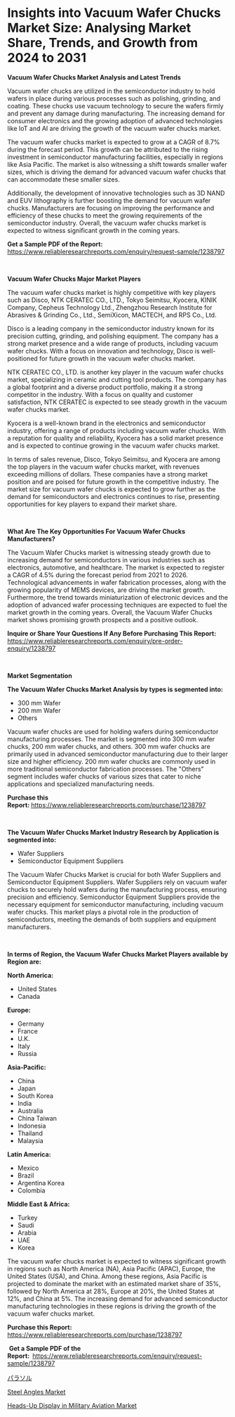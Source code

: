<p><h1>Insights into Vacuum Wafer Chucks Market Size: Analysing Market Share, Trends, and Growth from 2024 to 2031</h1></p><p><strong>Vacuum Wafer Chucks Market Analysis and Latest Trends</strong></p>
<p><p>Vacuum wafer chucks are utilized in the semiconductor industry to hold wafers in place during various processes such as polishing, grinding, and coating. These chucks use vacuum technology to secure the wafers firmly and prevent any damage during manufacturing. The increasing demand for consumer electronics and the growing adoption of advanced technologies like IoT and AI are driving the growth of the vacuum wafer chucks market.</p><p>The vacuum wafer chucks market is expected to grow at a CAGR of 8.7% during the forecast period. This growth can be attributed to the rising investment in semiconductor manufacturing facilities, especially in regions like Asia Pacific. The market is also witnessing a shift towards smaller wafer sizes, which is driving the demand for advanced vacuum wafer chucks that can accommodate these smaller sizes.</p><p>Additionally, the development of innovative technologies such as 3D NAND and EUV lithography is further boosting the demand for vacuum wafer chucks. Manufacturers are focusing on improving the performance and efficiency of these chucks to meet the growing requirements of the semiconductor industry. Overall, the vacuum wafer chucks market is expected to witness significant growth in the coming years.</p></p>
<p><strong>Get a Sample PDF of the Report:&nbsp;</strong> <a href="https://www.reliableresearchreports.com/enquiry/request-sample/1238797">https://www.reliableresearchreports.com/enquiry/request-sample/1238797</a></p>
<p>&nbsp;</p>
<p><strong>Vacuum Wafer Chucks Major Market Players</strong></p>
<p><p>The vacuum wafer chucks market is highly competitive with key players such as Disco, NTK CERATEC CO., LTD., Tokyo Seimitsu, Kyocera, KINIK Company, Cepheus Technology Ltd., Zhengzhou Research Institute for Abrasives & Grinding Co., Ltd., SemiXicon, MACTECH, and RPS Co., Ltd.</p><p>Disco is a leading company in the semiconductor industry known for its precision cutting, grinding, and polishing equipment. The company has a strong market presence and a wide range of products, including vacuum wafer chucks. With a focus on innovation and technology, Disco is well-positioned for future growth in the vacuum wafer chucks market.</p><p>NTK CERATEC CO., LTD. is another key player in the vacuum wafer chucks market, specializing in ceramic and cutting tool products. The company has a global footprint and a diverse product portfolio, making it a strong competitor in the industry. With a focus on quality and customer satisfaction, NTK CERATEC is expected to see steady growth in the vacuum wafer chucks market.</p><p>Kyocera is a well-known brand in the electronics and semiconductor industry, offering a range of products including vacuum wafer chucks. With a reputation for quality and reliability, Kyocera has a solid market presence and is expected to continue growing in the vacuum wafer chucks market.</p><p>In terms of sales revenue, Disco, Tokyo Seimitsu, and Kyocera are among the top players in the vacuum wafer chucks market, with revenues exceeding millions of dollars. These companies have a strong market position and are poised for future growth in the competitive industry. The market size for vacuum wafer chucks is expected to grow further as the demand for semiconductors and electronics continues to rise, presenting opportunities for key players to expand their market share.</p></p>
<p>&nbsp;</p>
<p><strong>What Are The Key Opportunities For Vacuum Wafer Chucks Manufacturers?</strong></p>
<p><p>The Vacuum Wafer Chucks market is witnessing steady growth due to increasing demand for semiconductors in various industries such as electronics, automotive, and healthcare. The market is expected to register a CAGR of 4.5% during the forecast period from 2021 to 2026. Technological advancements in wafer fabrication processes, along with the growing popularity of MEMS devices, are driving the market growth. Furthermore, the trend towards miniaturization of electronic devices and the adoption of advanced wafer processing techniques are expected to fuel the market growth in the coming years. Overall, the Vacuum Wafer Chucks market shows promising growth prospects and a positive outlook.</p></p>
<p><strong>Inquire or Share Your Questions If Any Before Purchasing This Report:</strong> <a href="https://www.reliableresearchreports.com/enquiry/pre-order-enquiry/1238797">https://www.reliableresearchreports.com/enquiry/pre-order-enquiry/1238797</a></p>
<p>&nbsp;</p>
<p><strong>Market Segmentation</strong></p>
<p><strong>The Vacuum Wafer Chucks Market Analysis by types is segmented into:</strong></p>
<p><ul><li>300 mm Wafer</li><li>200 mm Wafer</li><li>Others</li></ul></p>
<p><p>Vacuum wafer chucks are used for holding wafers during semiconductor manufacturing processes. The market is segmented into 300 mm wafer chucks, 200 mm wafer chucks, and others. 300 mm wafer chucks are primarily used in advanced semiconductor manufacturing due to their larger size and higher efficiency. 200 mm wafer chucks are commonly used in more traditional semiconductor fabrication processes. The "Others" segment includes wafer chucks of various sizes that cater to niche applications and specialized manufacturing needs.</p></p>
<p><strong>Purchase this Report:&nbsp;</strong><a href="https://www.reliableresearchreports.com/purchase/1238797">https://www.reliableresearchreports.com/purchase/1238797</a></p>
<p>&nbsp;</p>
<p><strong>The Vacuum Wafer Chucks Market Industry Research by Application is segmented into:</strong></p>
<p><ul><li>Wafer Suppliers</li><li>Semiconductor Equipment Suppliers</li></ul></p>
<p><p>The Vacuum Wafer Chucks Market is crucial for both Wafer Suppliers and Semiconductor Equipment Suppliers. Wafer Suppliers rely on vacuum wafer chucks to securely hold wafers during the manufacturing process, ensuring precision and efficiency. Semiconductor Equipment Suppliers provide the necessary equipment for semiconductor manufacturing, including vacuum wafer chucks. This market plays a pivotal role in the production of semiconductors, meeting the demands of both suppliers and equipment manufacturers.</p></p>
<p>&nbsp;</p>
<p><strong>In terms of Region, the Vacuum Wafer Chucks Market Players available by Region are:</strong></p>
<p>
    <p> <strong> North America: </strong>
        <ul>
            <li>United States</li>
            <li>Canada</li>
        </ul>
        </p> 
    <p> <strong> Europe: </strong>
        <ul>
            <li>Germany</li>
            <li>France</li>
            <li>U.K.</li>
            <li>Italy</li>
            <li>Russia</li>
        </ul>
        </p> 
    <p> <strong> Asia-Pacific: </strong>
        <ul>
            <li>China</li>
            <li>Japan</li>
            <li>South Korea</li>
            <li>India</li>
            <li>Australia</li>
            <li>China Taiwan</li>
            <li>Indonesia</li>
            <li>Thailand</li>
            <li>Malaysia</li>
        </ul>
        </p> 
    <p> <strong> Latin America: </strong>
        <ul>
            <li>Mexico</li>
            <li>Brazil</li>
            <li>Argentina Korea</li>
            <li>Colombia</li>
        </ul>
        </p> 
    <p> <strong> Middle East & Africa: </strong>
        <ul>
            <li>Turkey</li>
            <li>Saudi</li>
            <li>Arabia</li>
            <li>UAE</li>
            <li>Korea</li>
        </ul>
    </p>
    </p>
<p><p>The vacuum wafer chucks market is expected to witness significant growth in regions such as North America (NA), Asia Pacific (APAC), Europe, the United States (USA), and China. Among these regions, Asia Pacific is projected to dominate the market with an estimated market share of 35%, followed by North America at 28%, Europe at 20%, the United States at 12%, and China at 5%. The increasing demand for advanced semiconductor manufacturing technologies in these regions is driving the growth of the vacuum wafer chucks market.</p></p>
<p><strong>Purchase this Report: </strong><a href="https://www.reliableresearchreports.com/purchase/1238797">https://www.reliableresearchreports.com/purchase/1238797</a></p>
<p>&nbsp;<strong>Get a Sample PDF of the Report:&nbsp;&nbsp;</strong><a href="https://www.reliableresearchreports.com/enquiry/request-sample/1238797">https://www.reliableresearchreports.com/enquiry/request-sample/1238797</a></p>
<p><strong></strong></p>
<p><p><a href="https://github.com/ksxzwxabcuynh011/Market-Research-Report-List-1/blob/main/849996514201.md">パラソル</a></p><p><a href="https://invited-way-688.notion.site/Steel-Angles-Market-Research-Report-The-Key-To-Successful-Business-Strategy-Forecasted-for-Period-f-44a063cf5df34367baa730b2f825603e">Steel Angles Market</a></p><p><a href="https://github.com/BryceTownsendr/Market-Research-Report-List-4/blob/main/heads-up-display-in-military-aviation-market.md">Heads-Up Display in Military Aviation Market</a></p></p>